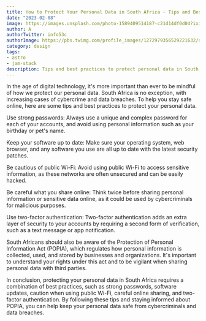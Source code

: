 ```yaml
---
title: How to Protect Your Personal Data in South Africa - Tips and Best Practices
date: "2023-02-08"
image: https://images.unsplash.com/photo-1589409514187-c21d14df0d04?ixid=MnwxMjA3fDB8MHxwaG90by1wYWdlfHx8fGVufDB8fHx8&ixlib=rb-1.2.1&auto=format&fit=crop&w=1650&q=80
author: A
authorTwitter: info53c
authorImage: https://pbs.twimg.com/profile_images/1272979356529221632/sxvncugt_400x400.jpg
category: design
tags:
- astro
- jam-stack
description: Tips and best practices to protect personal data in South Africa.
---
```

In the age of digital technology, it's more important than ever to be mindful of how we protect our personal data. South Africa is no exception, with increasing cases of cybercrime and data breaches. To help you stay safe online, here are some tips and best practices to protect your personal data.

Use strong passwords: Always use a unique and complex password for each of your accounts, and avoid using personal information such as your birthday or pet's name.

Keep your software up to date: Make sure your operating system, web browser, and any software you use are all up to date with the latest security patches.

Be cautious of public Wi-Fi: Avoid using public Wi-Fi to access sensitive information, as these networks are often unsecured and can be easily hacked.

Be careful what you share online: Think twice before sharing personal information or sensitive data online, as it could be used by cybercriminals for malicious purposes.

Use two-factor authentication: Two-factor authentication adds an extra layer of security to your accounts by requiring a second form of verification, such as a text message or app notification.

South Africans should also be aware of the Protection of Personal Information Act (POPIA), which regulates how personal information is collected, used, and stored by businesses and organizations. It's important to understand your rights under this act and to be vigilant when sharing personal data with third parties.

In conclusion, protecting your personal data in South Africa requires a combination of best practices, such as strong passwords, software updates, caution when using public Wi-Fi, careful online sharing, and two-factor authentication. By following these tips and staying informed about POPIA, you can help keep your personal data safe from cybercriminals and data breaches.
